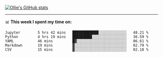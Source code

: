 <!--
**icedpanda/icedpanda** is a ✨ _special_ ✨ repository because its `README.md` (this file) appears on your GitHub profile.

Here are some ideas to get you started:

- 🔭 I’m currently working on ...
- 🌱 I’m currently learning ...
- 👯 I’m looking to collaborate on ...
- 🤔 I’m looking for help with ...
- 💬 Ask me about ...
- 📫 How to reach me: ...
- 😄 Pronouns: ...
- ⚡ Fun fact: ...
-->
[![Ollie's GitHub stats](https://github-readme-stats-icedpanda.vercel.app/api?username=icedpanda&count_private=true&show_icons=true)](https://github.com/icedpanda)

---
📊 **This week I spent my time on:**
<!--START_SECTION:waka-->

```text
Jupyter        5 hrs 42 mins   ████████████░░░░░░░░░░░░░   48.21 %
Python         4 hrs 19 mins   █████████░░░░░░░░░░░░░░░░   36.59 %
YAML           46 mins         █▓░░░░░░░░░░░░░░░░░░░░░░░   06.61 %
Markdown       19 mins         ▓░░░░░░░░░░░░░░░░░░░░░░░░   02.79 %
CSV            15 mins         ▓░░░░░░░░░░░░░░░░░░░░░░░░   02.18 %
```

<!--END_SECTION:waka-->
